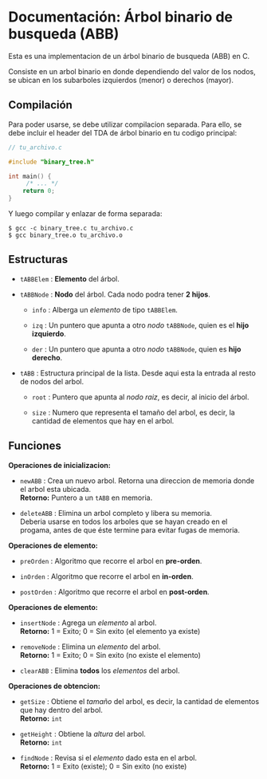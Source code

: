 # Documentación: Árbol binario de busqueda (ABB)

Esta es una implementacion de un árbol binario de busqueda (ABB) en C.

Consiste en un arbol binario en donde dependiendo del valor de los nodos, se ubican en los subarboles izquierdos (menor) o derechos (mayor).

## Compilación

Para poder usarse, se debe utilizar compilacion separada. Para ello, se debe incluir el header del TDA de árbol binario en tu codigo principal:

```c
// tu_archivo.c

#include "binary_tree.h"

int main() {
     /* ... */
    return 0;
}
```

Y luego compilar y enlazar de forma separada:

```shell
$ gcc -c binary_tree.c tu_archivo.c
$ gcc binary_tree.o tu_archivo.o
```

## Estructuras

* `tABBElem` : **Elemento** del árbol.

* `tABBNode` : **Nodo** del árbol. Cada nodo podra tener **2 hijos**.

  * `info` : Alberga un _elemento_ de tipo `tABBElem`.

  * `izq` : Un puntero que apunta a otro _nodo_ `tABBNode`, quien es el **hijo izquierdo**.

  * `der` : Un puntero que apunta a otro _nodo_ `tABBNode`, quien es **hijo derecho**.

* `tABB` : Estructura principal de la lista. Desde aqui esta la entrada al resto de nodos del arbol.

  * `root` : Puntero que apunta al _nodo raiz_, es decir, al inicio del árbol.

  * `size` : Numero que representa el tamaño del arbol, es decir, la cantidad de elementos que hay en el arbol.

## Funciones

**Operaciones de inicializacion:**

* `newABB` : Crea un nuevo arbol. Retorna una direccion de memoria donde el arbol esta ubicada.\
**Retorno:** Puntero a un `tABB` en memoria.

* `deleteABB` : Elimina un arbol completo y libera su memoria.\
Deberia usarse en todos los arboles que se hayan creado en el progama, antes de que éste termine para evitar fugas de memoria.

**Operaciones de elemento:**

* `preOrden` : Algoritmo que recorre el arbol en **pre-orden**.

* `inOrden` : Algoritmo que recorre el arbol en **in-orden**.

* `postOrden` : Algoritmo que recorre el arbol en **post-orden**.

**Operaciones de elemento:**

* `insertNode` : Agrega un _elemento_ al arbol.\
**Retorno:** 1 = Exito; 0 = Sin exito (el elemento ya existe)

* `removeNode` : Elimina un _elemento_ del arbol.\
**Retorno:** 1 = Exito; 0 = Sin exito (no existe el elemento)

* `clearABB` : Elimina **todos** los _elementos_ del arbol.

**Operaciones de obtencion:**

* `getSize` : Obtiene el _tamaño_ del arbol, es decir, la cantidad de elementos que hay dentro del arbol.\
**Retorno:** `int`

* `getHeight` : Obtiene la _altura_ del arbol.\
**Retorno:** `int`

* `findNode` : Revisa si el _elemento_ dado esta en el arbol.\
**Retorno:** 1 = Exito (existe); 0 = Sin exito (no existe)
